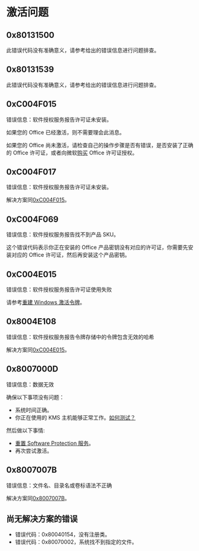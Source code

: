# 激活问题

## 0x80131500

此错误代码没有准确意义，请参考给出的错误信息进行问题排查。

## 0x80131539

此错误代码没有准确意义，请参考给出的错误信息进行问题排查。

## 0xC004F015

错误信息：软件授权服务报告许可证未安装。

如果您的 Office 已经激活，则不需要理会此消息。

如果您的 Office 尚未激活，请检查自己的操作步骤是否有错误，是否安装了正确的 Office 许可证，或者向微软[购买](https://otp.landian.vip/zh-cn/#store) Office 许可证授权。

## 0xC004F017

错误信息：软件授权服务报告许可证未安装。

解决方案同[0xC004F015](activation.md#_0xc004f015)。

## 0xC004F069

错误信息：软件授权服务报告找不到产品 SKU。

这个错误代码表示你正在安装的 Office 产品密钥没有对应的许可证，你需要先安装对应的 Office 许可证，然后再安装这个产品密钥。

## 0xC004E015

错误信息：软件授权服务报告许可证使用失败

请参考[重建 Windows 激活令牌](/zh-cn/toolbox/windows.md#重建-windows-激活令牌)。

## 0x8004E108

错误信息：软件授权服务报告令牌存储中的令牌包含无效的哈希

解决方案同[0xC004E015](activation.md#_0xc004e015)。

## 0x8007000D

错误信息：数据无效

确保以下事项没有问题：

- 系统时间正确。
- 你正在使用的 KMS 主机能够正常工作。[如何测试？](/zh-cn/toolbox/README.md#测试-kms-主机可用性)

然后做以下事情:

- [重置 Software Protection 服务](/zh-cn/toolbox/windows.md#重置-software-protection-服务)。
- 再次尝试激活。

## 0x8007007B

错误信息：文件名、目录名或卷标语法不正确

解决方案同[0x8007007B](activation.md#_0x8007000d)。

## 尚无解决方案的错误

- 错误代码：0x80040154，没有注册类。
- 错误代码：0x80070002，系统找不到指定的文件。
